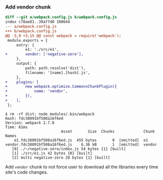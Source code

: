 ### Add vendor chunk

```diff
diff --git a/webpack.config.js b/webpack.config.js
index c70ae81..39a77d0 100644
--- a/webpack.config.js
+++ b/webpack.config.js
@@ -3,9 +3,15 @@ const webpack = require('webpack');
 module.exports = {
     entry: {
         e1: './src/e1',
+        vendor: ['negative-zero'],
     },
     output: {
         path: path.resolve('dist'),
         filename: '[name].[hash].js',
     },
+    plugins: [
+        new webpack.optimize.CommonsChunkPlugin({
+            name: 'vendor',
+        }),
+    ],
 };
```

    $ rm -rf dist; node_modules/.bin/webpack
    Hash: fdc38091bf508a16f6ed
    Version: webpack 2.7.0
    Time: 61ms
                             Asset       Size  Chunks             Chunk Names
        e1.fdc38091bf508a16f6ed.js  455 bytes       0  [emitted]  e1
    vendor.fdc38091bf508a16f6ed.js    6.36 kB       1  [emitted]  vendor
       [0] ./~/negative-zero/index.js 54 bytes {1} [built]
       [1] ./src/e1.js 42 bytes {0} [built]
       [2] multi negative-zero 28 bytes {1} [built]

Add `vendor` chunk to not force user to download all the libraries every time site's code changes.

